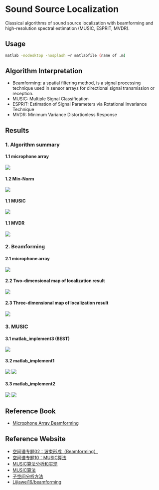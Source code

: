 # Sound Source Localization
Classical algorithms of sound source localization with beamforming and high-resolution spectral estimation (MUSIC, ESPRIT, MVDR).

## Usage
```bash
matlab -nodesktop -nosplash –r matlabfile (name of .m)
```

## Algorithm Interpretation
* Beamforming: a spatial filtering method, is a signal processing technique used in sensor arrays for directional signal transmission or reception.
* MUSIC: Multiple Signal Classification
* ESPRIT: Estimation of Signal Parameters via Rotational Invariance Technique
* MVDR: Minimum Variance Distortionless Response


## Results
### 1. Algorithm summary
#### 1.1 microphone array
![](DOA/beamforming.png)

#### 1.2 Min-Norm
![](DOA/Min-Norm.png)

#### 1.1 MUSIC
![](DOA/MUSIC.png)

#### 1.1 MVDR
![](DOA/MVDR.png)


### 2. Beamforming
#### 2.1 microphone array
![](Beamforming/array.png)

#### 2.2 Two-dimensional map of localization result
![](Beamforming/2d.png)

#### 2.3 Three-dimensional map of localization result
![](Beamforming/3d.png)


### 3. MUSIC
#### 3.1 matlab_implement3 (**BEST**)
![](MUSIC_implement3/result.png)

#### 3.2 matlab_implement1
![](MUSIC_implement1/music-1.png)
![](MUSIC_implement1/music-2.png)

#### 3.3 matlab_implement2
![](MUSIC_implement2/music-1.png)
![](MUSIC_implement2/music-2.png)


## Reference Book
* [Microphone Array Beamforming](http://www.labbookpages.co.uk/audio/beamforming.html)

## Reference Website
* [空间谱专题02：波束形成（Beamforming）](https://www.cnblogs.com/xingshansi/p/7410846.html)
* [空间谱专题10：MUSIC算法](https://www.cnblogs.com/xingshansi/p/7553746.html)
* [MUSIC算法分析和实现](https://blog.csdn.net/zhuguorong11/article/details/70209070)
* [MUSIC算法](https://blog.csdn.net/Wilder_ting/article/details/79122885)
* [子空间分析方法](http://www.cnblogs.com/xingshansi/p/7554200.html)
* [Lijiawei16/beamforming](https://github.com/Lijiawei16/beamforming)
